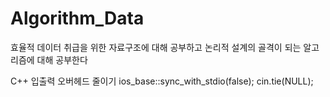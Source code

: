 # Algorithm_Data

효율적 데이터 취급을 위한 자료구조에 대해 공부하고 논리적 설계의 골격이 되는 알고리즘에 대해 공부한다

C++ 입출력 오버헤드 줄이기
ios_base::sync_with_stdio(false);
cin.tie(NULL);
